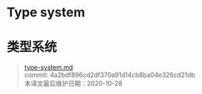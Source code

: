 # Type system
# 类型系统

>[type-system.md](https://github.com/rust-lang/reference/blob/master/src/type-system.md)\
>commit: 4a2bdf896cd2df370a91d14cb8ba04e326cd21db \
>本译文最后维护日期：2020-10-28

<!-- 2020-11-7-->
<!-- checked -->

